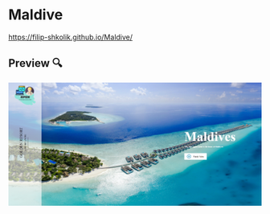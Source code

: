 # Maldive

https://filip-shkolik.github.io/Maldive/

## Preview :mag:
![Image alt](https://github.com/filip-shkolik/Maldive/blob/main/preview/preview.png)
